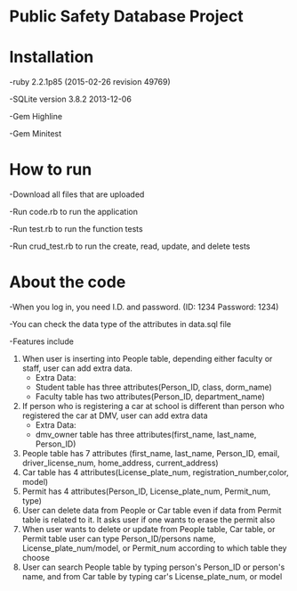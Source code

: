 # Public Safety Database Project

# Installation
-ruby 2.2.1p85 (2015-02-26 revision 49769)

-SQLite version 3.8.2 2013-12-06 

-Gem Highline

-Gem Minitest

# How to run
-Download all files that are uploaded

-Run code.rb to run the application

-Run test.rb to run the function tests

-Run crud_test.rb to run the create, read, update, and delete tests

# About the code
-When you log in, you need I.D. and password. (ID: 1234 Password: 1234)

-You can check the data type of the attributes in data.sql file

-Features include
1. When user is inserting into People table, depending either faculty or staff, user can add extra data.
	* Extra Data: 
	* Student table has three attributes(Person_ID, class, dorm_name)
	* Faculty table has two attributes(Person_ID, department_name)
2. If person who is registering a car at school is different than person who registered the car at DMV, user can add extra data
	* Extra Data: 
	* dmv_owner table has three attributes(first_name, last_name, Person_ID)
3. People table has 7 attributes (first_name, last_name, Person_ID, email, driver_license_num, home_address, current_address)
4. Car table has 4 attributes(License_plate_num, registration_number,color, model)
5. Permit has 4 attributes(Person_ID, License_plate_num, Permit_num, type)
6. User can delete data from People or Car table even if data from Permit table is related to it. It asks user if one wants to erase the permit also
7. When user wants to delete or update from People table, Car table, or Permit table user can type Person_ID/persons name, License_plate_num/model, or Permit_num according to which table they choose
8. User can search People table by typing person's Person_ID or person's name, and from Car table by typing car's License_plate_num, or model

